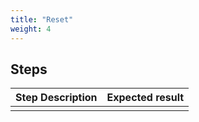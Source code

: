 ```yaml
---
title: "Reset"
weight: 4
---
```

## Steps
| Step Description | Expected result |
| ----- | ----- |
|  |  |
